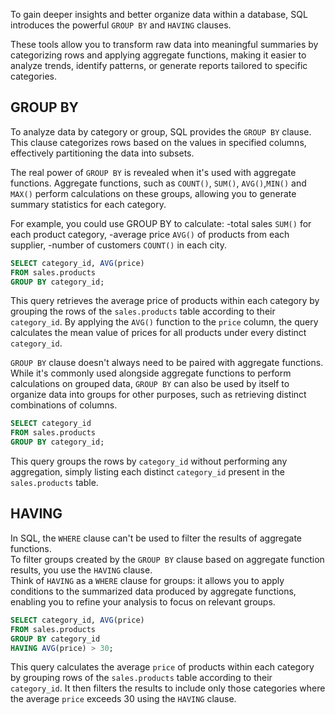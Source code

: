 To gain deeper insights and better organize data within a database, SQL introduces the powerful `GROUP BY` and `HAVING` clauses.

These tools allow you to transform raw data into meaningful summaries by categorizing rows and applying aggregate functions, making it easier to analyze trends, identify patterns, or generate reports tailored to specific categories.

## GROUP BY

To analyze data by category or group, SQL provides the `GROUP BY` clause. This clause categorizes rows based on the values in specified columns, effectively partitioning the data into subsets.

The real power of `GROUP BY` is revealed when it's used with aggregate functions. Aggregate functions, such as `COUNT()`, `SUM()`, `AVG()`,`MIN()` and `MAX()` perform calculations on these groups, allowing you to generate summary statistics for each category.

For example, you could use GROUP BY to calculate:
    -total sales `SUM()` for each product category,
    -average price `AVG()` of products from each supplier,
    -number of customers `COUNT()` in each city.

```sql
SELECT category_id, AVG(price)
FROM sales.products
GROUP BY category_id;
```

This query retrieves the average price of products within each category by grouping the rows of the `sales.products` table according to their `category_id`. By applying the `AVG()` function to the `price` column, the query calculates the mean value of prices for all products under every distinct `category_id`.

`GROUP BY` clause doesn't always need to be paired with aggregate functions. While it's commonly used alongside aggregate functions to perform calculations on grouped data, `GROUP BY` can also be used by itself to organize data into groups for other purposes, such as retrieving distinct combinations of columns.

```sql
SELECT category_id
FROM sales.products
GROUP BY category_id;
```

This query groups the rows by `category_id` without performing any aggregation, simply listing each distinct `category_id` present in the `sales.products` table.

## HAVING

In SQL, the `WHERE` clause can't be used to filter the results of aggregate functions.  
To filter groups created by the `GROUP BY` clause based on aggregate function results, you use the `HAVING` clause.  
Think of `HAVING` as a `WHERE` clause for groups: it allows you to apply conditions to the summarized data produced by aggregate functions, enabling you to refine your analysis to focus on relevant groups.

```sql
SELECT category_id, AVG(price)
FROM sales.products
GROUP BY category_id
HAVING AVG(price) > 30;
```

This query calculates the average `price` of products within each category by grouping rows of the `sales.products` table according to their `category_id`. It then filters the results to include only those categories where the average `price` exceeds 30 using the `HAVING` clause.
